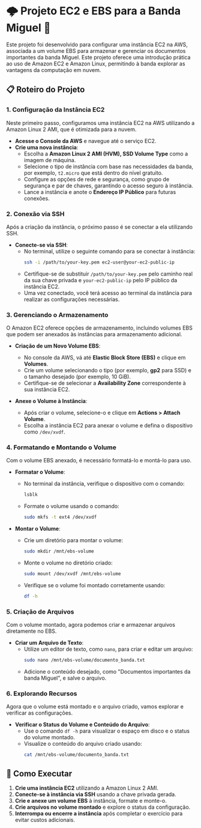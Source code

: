# 🌩️ Projeto EC2 e EBS para a Banda Miguel 🎵

Este projeto foi desenvolvido para configurar uma instância EC2 na AWS, associada a um volume EBS para armazenar e gerenciar os documentos importantes da banda Miguel. Este projeto oferece uma introdução prática ao uso de Amazon EC2 e Amazon Linux, permitindo à banda explorar as vantagens da computação em nuvem.

## 📋 Roteiro do Projeto

### 1. Configuração da Instância EC2
Neste primeiro passo, configuramos uma instância EC2 na AWS utilizando a Amazon Linux 2 AMI, que é otimizada para a nuvem. 

- **Acesse o Console da AWS** e navegue até o serviço EC2.
- **Crie uma nova instância**:
  - Escolha a **Amazon Linux 2 AMI (HVM), SSD Volume Type** como a imagem de máquina.
  - Selecione o tipo de instância com base nas necessidades da banda, por exemplo, `t2.micro` que está dentro do nível gratuito.
  - Configure as opções de rede e segurança, como grupo de segurança e par de chaves, garantindo o acesso seguro à instância.
  - Lance a instância e anote o **Endereço IP Público** para futuras conexões.

### 2. Conexão via SSH
Após a criação da instância, o próximo passo é se conectar a ela utilizando SSH.

- **Conecte-se via SSH**:
  - No terminal, utilize o seguinte comando para se conectar à instância:
    ```bash
    ssh -i /path/to/your-key.pem ec2-user@your-ec2-public-ip
    ```
  - Certifique-se de substituir `/path/to/your-key.pem` pelo caminho real da sua chave privada e `your-ec2-public-ip` pelo IP público da instância EC2.
  - Uma vez conectado, você terá acesso ao terminal da instância para realizar as configurações necessárias.

### 3. Gerenciando o Armazenamento
O Amazon EC2 oferece opções de armazenamento, incluindo volumes EBS que podem ser anexados às instâncias para armazenamento adicional.

- **Criação de um Novo Volume EBS**:
  - No console da AWS, vá até **Elastic Block Store (EBS)** e clique em **Volumes**.
  - Crie um volume selecionando o tipo (por exemplo, **gp2** para SSD) e o tamanho desejado (por exemplo, 10 GiB).
  - Certifique-se de selecionar a **Availability Zone** correspondente à sua instância EC2.

- **Anexe o Volume à Instância**:
  - Após criar o volume, selecione-o e clique em **Actions > Attach Volume**.
  - Escolha a instância EC2 para anexar o volume e defina o dispositivo como `/dev/xvdf`.

### 4. Formatando e Montando o Volume
Com o volume EBS anexado, é necessário formatá-lo e montá-lo para uso.

- **Formatar o Volume**:
  - No terminal da instância, verifique o dispositivo com o comando:
    ```bash
    lsblk
    ```
  - Formate o volume usando o comando:
    ```bash
    sudo mkfs -t ext4 /dev/xvdf
    ```

- **Montar o Volume**:
  - Crie um diretório para montar o volume:
    ```bash
    sudo mkdir /mnt/ebs-volume
    ```
  - Monte o volume no diretório criado:
    ```bash
    sudo mount /dev/xvdf /mnt/ebs-volume
    ```
  - Verifique se o volume foi montado corretamente usando:
    ```bash
    df -h
    ```

### 5. Criação de Arquivos
Com o volume montado, agora podemos criar e armazenar arquivos diretamente no EBS.

- **Criar um Arquivo de Texto**:
  - Utilize um editor de texto, como `nano`, para criar e editar um arquivo:
    ```bash
    sudo nano /mnt/ebs-volume/documento_banda.txt
    ```
  - Adicione o conteúdo desejado, como "Documentos importantes da banda Miguel", e salve o arquivo.

### 6. Explorando Recursos
Agora que o volume está montado e o arquivo criado, vamos explorar e verificar as configurações.

- **Verificar o Status do Volume e Conteúdo do Arquivo**:
  - Use o comando `df -h` para visualizar o espaço em disco e o status do volume montado.
  - Visualize o conteúdo do arquivo criado usando:
    ```bash
    cat /mnt/ebs-volume/documento_banda.txt
    ```

## 🚀 Como Executar

1. **Crie uma instância EC2** utilizando a Amazon Linux 2 AMI.
2. **Conecte-se à instância via SSH** usando a chave privada gerada.
3. **Crie e anexe um volume EBS** à instância, formate e monte-o.
4. **Crie arquivos no volume montado** e explore o status da configuração.
5. **Interrompa ou encerre a instância** após completar o exercício para evitar custos adicionais.
